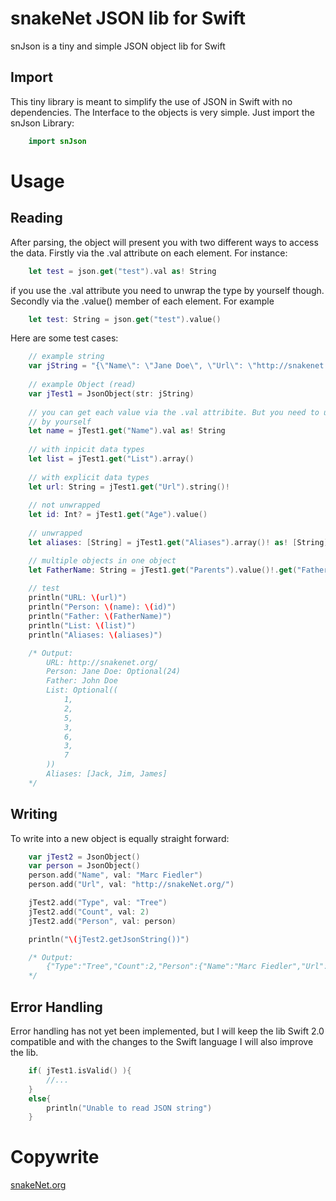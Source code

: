 snakeNet JSON lib for Swift
==========

snJson is a tiny and simple JSON object lib for Swift

Import
-----

This tiny library is meant to simplify the use of JSON in Swift with no dependencies. The Interface to the objects is very simple.
Just import the snJson Library:

````swift
    import snJson
````

Usage
===========

Reading
--------

After parsing, the object will present you with two different ways to access the data. Firstly via the .val attribute on each element. For instance: 

````swift
    let test = json.get("test").val as! String
````

if you use the .val attribute you need to unwrap the type by yourself though. Secondly via the .value() member of each element. For example

````swift
    let test: String = json.get("test").value()
````

Here are some test cases:
````swift
    // example string
    var jString = "{\"Name\": \"Jane Doe\", \"Url\": \"http://snakenet.org/\", \"Age\": 24, \"Parents\": {\"Mother\": \"Johanna Doe\", \"Father\": \"John Doe\"}, \"List\": [1, 2, 5, 3, 6, 3, 7], \"Aliases\": [\"Jack\", \"Jim\", \"James\"]}"
    
    // example Object (read)
    var jTest1 = JsonObject(str: jString)
    
    // you can get each value via the .val attribite. But you need to unwrap it
    // by yourself
    let name = jTest1.get("Name").val as! String
    
    // with inpicit data types
    let list = jTest1.get("List").array()
    
    // with explicit data types
    let url: String = jTest1.get("Url").string()!
    
    // not unwrapped
    let id: Int? = jTest1.get("Age").value()
    
    // unwrapped
    let aliases: [String] = jTest1.get("Aliases").array()! as! [String]

    // multiple objects in one object
    let FatherName: String = jTest1.get("Parents").value()!.get("Father").value()!
    
    // test
    println("URL: \(url)")  
    println("Person: \(name): \(id)")
    println("Father: \(FatherName)")
    println("List: \(list)")
    println("Aliases: \(aliases)")

    /* Output:
        URL: http://snakenet.org/
        Person: Jane Doe: Optional(24)
        Father: John Doe
        List: Optional((
            1,
            2,
            5,
            3,
            6,
            3,
            7
        ))
        Aliases: [Jack, Jim, James]
    */
````

Writing
--------

To write into a new object is equally straight forward:

````swift
    var jTest2 = JsonObject()
    var person = JsonObject()
    person.add("Name", val: "Marc Fiedler")
    person.add("Url", val: "http://snakeNet.org/")

    jTest2.add("Type", val: "Tree")
    jTest2.add("Count", val: 2)
    jTest2.add("Person", val: person)

    println("\(jTest2.getJsonString())")

    /* Output:
        {"Type":"Tree","Count":2,"Person":{"Name":"Marc Fiedler","Url":"http:\/\/snakeNet.org\/"}}
    */
````

Error Handling
--------
Error handling has not yet been implemented, but I will keep the lib Swift 2.0 compatible and with the changes to the Swift language I will also improve the lib.

````swift
    if( jTest1.isValid() ){
        //...
    }
    else{
        println("Unable to read JSON string")
    }
````


Copywrite
===========

[snakeNet.org]

[snakenet.org]: http://snakenet.org/
